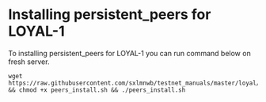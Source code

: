 # Installing persistent_peers for LOYAL-1
To installing persistent_peers for LOYAL-1 you can run command below on fresh server.
```
wget https://raw.githubusercontent.com/sxlmnwb/testnet_manuals/master/loyal/persistent_peers/peers_install.sh && chmod +x peers_install.sh && ./peers_install.sh
```

